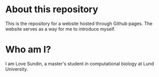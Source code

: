 # About this repository
This is the repository for a website hosted through Github pages. The website serves as a way for me to introduce myself.

# Who am I?
I am Love Sundin, a master's student in computational biology at Lund University.
